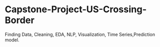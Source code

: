 # Capstone-Project-US-Crossing-Border
Finding Data, Cleaning, EDA, NLP, Visualization, Time Series,Prediction model.
